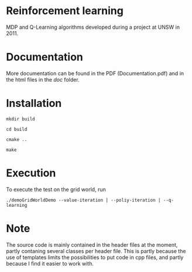 # Reinforcement learning

MDP and Q-Learning algorithms developed during a project at UNSW in 2011.

# Documentation

More documentation can be found in the PDF (Documentation.pdf) and in the html files in the *doc* folder.


# Installation

``mkdir build``

``cd build``

``cmake ..``

``make``


# Execution

To execute the test on the grid world, run

``./demoGridWorldDemo --value-iteration | --poliy-iteration | --q-learning``

# Note

The source code is mainly contained in the header files at the moment, partly contaning several classes per header file. 
This is partly because the use of templates limits the possibilities to put code in cpp files, and partly because I find it easier to work with.

